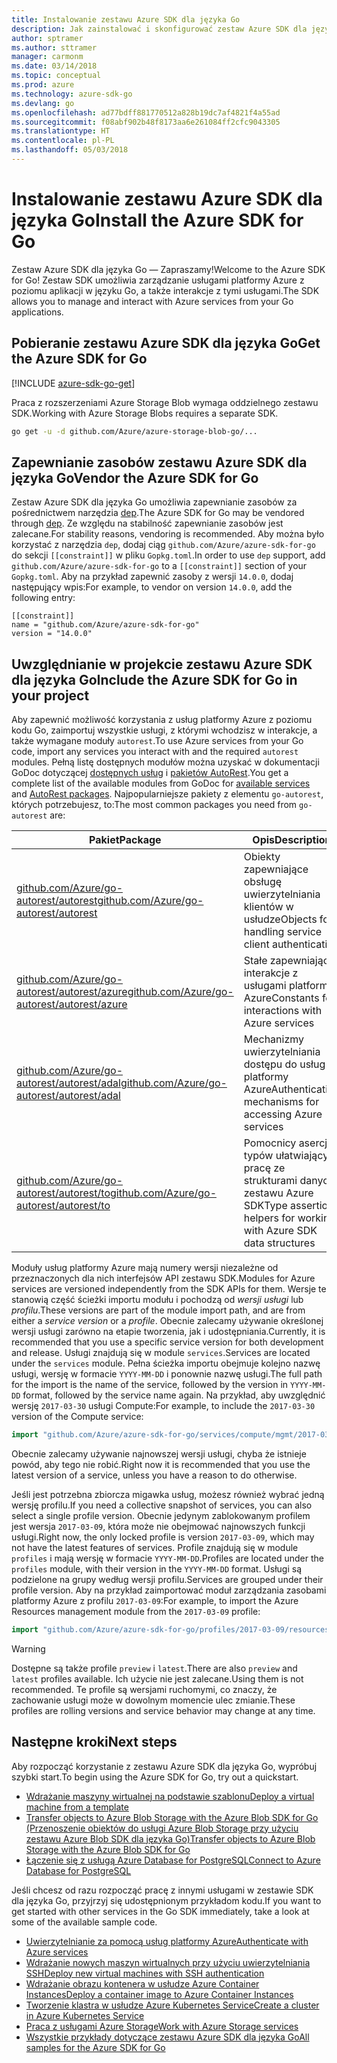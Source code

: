 ```yaml
---
title: Instalowanie zestawu Azure SDK dla języka Go
description: Jak zainstalować i skonfigurować zestaw Azure SDK dla języka Go oraz zapewnić w nim zasoby.
author: sptramer
ms.author: sttramer
manager: carmonm
ms.date: 03/14/2018
ms.topic: conceptual
ms.prod: azure
ms.technology: azure-sdk-go
ms.devlang: go
ms.openlocfilehash: ad77bdff881770512a828b19dc7af4821f4a55ad
ms.sourcegitcommit: f08abf902b48f8173aa6e261084ff2cfc9043305
ms.translationtype: HT
ms.contentlocale: pl-PL
ms.lasthandoff: 05/03/2018
---
```

# <a name="install-the-azure-sdk-for-go"></a><span data-ttu-id="053e6-103">Instalowanie zestawu Azure SDK dla języka Go</span><span class="sxs-lookup"><span data-stu-id="053e6-103">Install the Azure SDK for Go</span></span>

<span data-ttu-id="053e6-104">Zestaw Azure SDK dla języka Go — Zapraszamy!</span><span class="sxs-lookup"><span data-stu-id="053e6-104">Welcome to the Azure SDK for Go!</span></span> <span data-ttu-id="053e6-105">Zestaw SDK umożliwia zarządzanie usługami platformy Azure z poziomu aplikacji w języku Go, a także interakcje z tymi usługami.</span><span class="sxs-lookup"><span data-stu-id="053e6-105">The SDK allows you to manage and interact with Azure services from your Go applications.</span></span>

## <a name="get-the-azure-sdk-for-go"></a><span data-ttu-id="053e6-106">Pobieranie zestawu Azure SDK dla języka Go</span><span class="sxs-lookup"><span data-stu-id="053e6-106">Get the Azure SDK for Go</span></span>

[!INCLUDE [azure-sdk-go-get](includes/azure-sdk-go-get.md)]

<span data-ttu-id="053e6-107">Praca z rozszerzeniami Azure Storage Blob wymaga oddzielnego zestawu SDK.</span><span class="sxs-lookup"><span data-stu-id="053e6-107">Working with Azure Storage Blobs requires a separate SDK.</span></span>

```bash
go get -u -d github.com/Azure/azure-storage-blob-go/...
```

## <a name="vendor-the-azure-sdk-for-go"></a><span data-ttu-id="053e6-108">Zapewnianie zasobów zestawu Azure SDK dla języka Go</span><span class="sxs-lookup"><span data-stu-id="053e6-108">Vendor the Azure SDK for Go</span></span>

<span data-ttu-id="053e6-109">Zestaw Azure SDK dla języka Go umożliwia zapewnianie zasobów za pośrednictwem narzędzia [dep](https://github.com/golang/dep).</span><span class="sxs-lookup"><span data-stu-id="053e6-109">The Azure SDK for Go may be vendored through [dep](https://github.com/golang/dep).</span></span> <span data-ttu-id="053e6-110">Ze względu na stabilność zapewnianie zasobów jest zalecane.</span><span class="sxs-lookup"><span data-stu-id="053e6-110">For stability reasons, vendoring is recommended.</span></span> <span data-ttu-id="053e6-111">Aby można było korzystać z narzędzia `dep`, dodaj ciąg `github.com/Azure/azure-sdk-for-go` do sekcji `[[constraint]]` w pliku `Gopkg.toml`.</span><span class="sxs-lookup"><span data-stu-id="053e6-111">In order to use `dep` support, add `github.com/Azure/azure-sdk-for-go` to a `[[constraint]]` section of your `Gopkg.toml`.</span></span> <span data-ttu-id="053e6-112">Aby na przykład zapewnić zasoby z wersji `14.0.0`, dodaj następujący wpis:</span><span class="sxs-lookup"><span data-stu-id="053e6-112">For example, to vendor on version `14.0.0`, add the following entry:</span></span>

```
[[constraint]]
name = "github.com/Azure/azure-sdk-for-go"
version = "14.0.0"
```

## <a name="include-the-azure-sdk-for-go-in-your-project"></a><span data-ttu-id="053e6-113">Uwzględnianie w projekcie zestawu Azure SDK dla języka Go</span><span class="sxs-lookup"><span data-stu-id="053e6-113">Include the Azure SDK for Go in your project</span></span>

<span data-ttu-id="053e6-114">Aby zapewnić możliwość korzystania z usług platformy Azure z poziomu kodu Go, zaimportuj wszystkie usługi, z którymi wchodzisz w interakcje, a także wymagane moduły `autorest`.</span><span class="sxs-lookup"><span data-stu-id="053e6-114">To use Azure services from your Go code, import any services you interact with and the required `autorest` modules.</span></span>
<span data-ttu-id="053e6-115">Pełną listę dostępnych modułów można uzyskać w dokumentacji GoDoc dotyczącej [dostępnych usług](https://godoc.org/github.com/Azure/azure-sdk-for-go) i [pakietów AutoRest](https://godoc.org/github.com/Azure/go-autorest).</span><span class="sxs-lookup"><span data-stu-id="053e6-115">You get a complete list of the available modules from GoDoc for [available services](https://godoc.org/github.com/Azure/azure-sdk-for-go) and [AutoRest packages](https://godoc.org/github.com/Azure/go-autorest).</span></span> <span data-ttu-id="053e6-116">Najpopularniejsze pakiety z elementu `go-autorest`, których potrzebujesz, to:</span><span class="sxs-lookup"><span data-stu-id="053e6-116">The most common packages you need from `go-autorest` are:</span></span>

| <span data-ttu-id="053e6-117">Pakiet</span><span class="sxs-lookup"><span data-stu-id="053e6-117">Package</span></span> | <span data-ttu-id="053e6-118">Opis</span><span class="sxs-lookup"><span data-stu-id="053e6-118">Description</span></span> |
|---------|-------------|
| <span data-ttu-id="053e6-119">[github.com/Azure/go-autorest/autorest][autorest]</span><span class="sxs-lookup"><span data-stu-id="053e6-119">[github.com/Azure/go-autorest/autorest][autorest]</span></span> | <span data-ttu-id="053e6-120">Obiekty zapewniające obsługę uwierzytelniania klientów w usłudze</span><span class="sxs-lookup"><span data-stu-id="053e6-120">Objects for handling service client authentication</span></span> |
| <span data-ttu-id="053e6-121">[github.com/Azure/go-autorest/autorest/azure][autorest/azure]</span><span class="sxs-lookup"><span data-stu-id="053e6-121">[github.com/Azure/go-autorest/autorest/azure][autorest/azure]</span></span> | <span data-ttu-id="053e6-122">Stałe zapewniające interakcje z usługami platformy Azure</span><span class="sxs-lookup"><span data-stu-id="053e6-122">Constants for interactions with Azure services</span></span> |
| <span data-ttu-id="053e6-123">[github.com/Azure/go-autorest/autorest/adal][autorest/adal]</span><span class="sxs-lookup"><span data-stu-id="053e6-123">[github.com/Azure/go-autorest/autorest/adal][autorest/adal]</span></span> | <span data-ttu-id="053e6-124">Mechanizmy uwierzytelniania dostępu do usług platformy Azure</span><span class="sxs-lookup"><span data-stu-id="053e6-124">Authentication mechanisms for accessing Azure services</span></span> |
| <span data-ttu-id="053e6-125">[github.com/Azure/go-autorest/autorest/to][autorest/to]</span><span class="sxs-lookup"><span data-stu-id="053e6-125">[github.com/Azure/go-autorest/autorest/to][autorest/to]</span></span> | <span data-ttu-id="053e6-126">Pomocnicy asercji typów ułatwiający pracę ze strukturami danych zestawu Azure SDK</span><span class="sxs-lookup"><span data-stu-id="053e6-126">Type assertion helpers for working with Azure SDK data structures</span></span> |

[autorest]: https://godoc.org/github.com/Azure/go-autorest/autorest
[autorest/azure]: https://godoc.org/github.com/Azure/go-autorest/autorest/azure
[autorest/adal]: https://godoc.org/github.com/Azure/go-autorest/autorest/adal
[autorest/to]: https://godoc.org/github.com/Azure/go-autorest/autorest/to

<span data-ttu-id="053e6-127">Moduły usług platformy Azure mają numery wersji niezależne od przeznaczonych dla nich interfejsów API zestawu SDK.</span><span class="sxs-lookup"><span data-stu-id="053e6-127">Modules for Azure services are versioned independently from the SDK APIs for them.</span></span> <span data-ttu-id="053e6-128">Wersje te stanowią część ścieżki importu modułu i pochodzą od _wersji usługi_ lub _profilu_.</span><span class="sxs-lookup"><span data-stu-id="053e6-128">These versions are part of the module import path, and are from either a _service version_ or a _profile_.</span></span> <span data-ttu-id="053e6-129">Obecnie zalecamy używanie określonej wersji usługi zarówno na etapie tworzenia, jak i udostępniania.</span><span class="sxs-lookup"><span data-stu-id="053e6-129">Currently, it is recommended that you use a specific service version for both development and release.</span></span> <span data-ttu-id="053e6-130">Usługi znajdują się w module `services`.</span><span class="sxs-lookup"><span data-stu-id="053e6-130">Services are located under the `services` module.</span></span> <span data-ttu-id="053e6-131">Pełna ścieżka importu obejmuje kolejno nazwę usługi, wersję w formacie `YYYY-MM-DD` i ponownie nazwę usługi.</span><span class="sxs-lookup"><span data-stu-id="053e6-131">The full path for the import is the name of the service, followed by the version in `YYYY-MM-DD` format, followed by the service name again.</span></span> <span data-ttu-id="053e6-132">Na przykład, aby uwzględnić wersję `2017-03-30` usługi Compute:</span><span class="sxs-lookup"><span data-stu-id="053e6-132">For example, to include the `2017-03-30` version of the Compute service:</span></span>

```go
import "github.com/Azure/azure-sdk-for-go/services/compute/mgmt/2017-03-30/compute"
```

<span data-ttu-id="053e6-133">Obecnie zalecamy używanie najnowszej wersji usługi, chyba że istnieje powód, aby tego nie robić.</span><span class="sxs-lookup"><span data-stu-id="053e6-133">Right now it is recommended that you use the latest version of a service, unless you have a reason to do otherwise.</span></span>

<span data-ttu-id="053e6-134">Jeśli jest potrzebna zbiorcza migawka usług, możesz również wybrać jedną wersję profilu.</span><span class="sxs-lookup"><span data-stu-id="053e6-134">If you need a collective snapshot of services, you can also select a single profile version.</span></span> <span data-ttu-id="053e6-135">Obecnie jedynym zablokowanym profilem jest wersja `2017-03-09`, która może nie obejmować najnowszych funkcji usługi.</span><span class="sxs-lookup"><span data-stu-id="053e6-135">Right now, the only locked profile is version `2017-03-09`, which may not have the latest features of services.</span></span> <span data-ttu-id="053e6-136">Profile znajdują się w module `profiles` i mają wersję w formacie `YYYY-MM-DD`.</span><span class="sxs-lookup"><span data-stu-id="053e6-136">Profiles are located under the `profiles` module, with their version in the `YYYY-MM-DD` format.</span></span> <span data-ttu-id="053e6-137">Usługi są podzielone na grupy według wersji profilu.</span><span class="sxs-lookup"><span data-stu-id="053e6-137">Services are grouped under their profile version.</span></span> <span data-ttu-id="053e6-138">Aby na przykład zaimportować moduł zarządzania zasobami platformy Azure z profilu `2017-03-09`:</span><span class="sxs-lookup"><span data-stu-id="053e6-138">For example, to import the Azure Resources management module from the `2017-03-09` profile:</span></span>

```go
import "github.com/Azure/azure-sdk-for-go/profiles/2017-03-09/resources/mgmt/resources"
```

> [!WARNING]
> <span data-ttu-id="053e6-139">Dostępne są także profile `preview` i `latest`.</span><span class="sxs-lookup"><span data-stu-id="053e6-139">There are also `preview` and `latest` profiles available.</span></span> <span data-ttu-id="053e6-140">Ich użycie nie jest zalecane.</span><span class="sxs-lookup"><span data-stu-id="053e6-140">Using them is not recommended.</span></span> <span data-ttu-id="053e6-141">Te profile są wersjami ruchomymi, co znaczy, że zachowanie usługi może w dowolnym momencie ulec zmianie.</span><span class="sxs-lookup"><span data-stu-id="053e6-141">These profiles are rolling versions and service behavior may change at any time.</span></span>

## <a name="next-steps"></a><span data-ttu-id="053e6-142">Następne kroki</span><span class="sxs-lookup"><span data-stu-id="053e6-142">Next steps</span></span>

<span data-ttu-id="053e6-143">Aby rozpocząć korzystanie z zestawu Azure SDK dla języka Go, wypróbuj szybki start.</span><span class="sxs-lookup"><span data-stu-id="053e6-143">To begin using the Azure SDK for Go, try out a quickstart.</span></span>

* [<span data-ttu-id="053e6-144">Wdrażanie maszyny wirtualnej na podstawie szablonu</span><span class="sxs-lookup"><span data-stu-id="053e6-144">Deploy a virtual machine from a template</span></span>](azure-sdk-go-qs-vm.md)
* [<span data-ttu-id="053e6-145">Transfer objects to Azure Blob Storage with the Azure Blob SDK for Go (Przenoszenie obiektów do usługi Azure Blob Storage przy użyciu zestawu Azure Blob SDK dla języka Go)</span><span class="sxs-lookup"><span data-stu-id="053e6-145">Transfer objects to Azure Blob Storage with the Azure Blob SDK for Go</span></span>](/azure/storage/blobs/storage-quickstart-blobs-go?toc=%2fgo%2fazure%2ftoc.json)
* [<span data-ttu-id="053e6-146">Łączenie się z usługą Azure Database for PostgreSQL</span><span class="sxs-lookup"><span data-stu-id="053e6-146">Connect to Azure Database for PostgreSQL</span></span>](/azure/postgresql/connect-go?toc=%2fgo%2fazure%2ftoc.json)

<span data-ttu-id="053e6-147">Jeśli chcesz od razu rozpocząć pracę z innymi usługami w zestawie SDK dla języka Go, przyjrzyj się udostępnionym przykładom kodu.</span><span class="sxs-lookup"><span data-stu-id="053e6-147">If you want to get started with other services in the Go SDK immediately, take a look at some of the available sample code.</span></span>

* [<span data-ttu-id="053e6-148">Uwierzytelnianie za pomocą usług platformy Azure</span><span class="sxs-lookup"><span data-stu-id="053e6-148">Authenticate with Azure services</span></span>](https://github.com/Azure-Samples/azure-sdk-for-go-samples/tree/master/iam)
* [<span data-ttu-id="053e6-149">Wdrażanie nowych maszyn wirtualnych przy użyciu uwierzytelniania SSH</span><span class="sxs-lookup"><span data-stu-id="053e6-149">Deploy new virtual machines with SSH authentication</span></span>](https://github.com/Azure-Samples/azure-sdk-for-go-samples/tree/master/compute)
* [<span data-ttu-id="053e6-150">Wdrażanie obrazu kontenera w usłudze Azure Container Instances</span><span class="sxs-lookup"><span data-stu-id="053e6-150">Deploy a container image to Azure Container Instances</span></span>](https://github.com/Azure-Samples/azure-sdk-for-go-samples/tree/master/containerinstance)
* [<span data-ttu-id="053e6-151">Tworzenie klastra w usłudze Azure Kubernetes Service</span><span class="sxs-lookup"><span data-stu-id="053e6-151">Create a cluster in Azure Kubernetes Service</span></span>](https://github.com/Azure-Samples/azure-sdk-for-go-samples/tree/master/containerservice)
* [<span data-ttu-id="053e6-152">Praca z usługami Azure Storage</span><span class="sxs-lookup"><span data-stu-id="053e6-152">Work with Azure Storage services</span></span>](https://github.com/Azure-Samples/azure-sdk-for-go-samples/tree/master/storage)
* [<span data-ttu-id="053e6-153">Wszystkie przykłady dotyczące zestawu Azure SDK dla języka Go</span><span class="sxs-lookup"><span data-stu-id="053e6-153">All samples for the Azure SDK for Go</span></span>](https://github.com/azure-samples/azure-sdk-for-go-samples)
